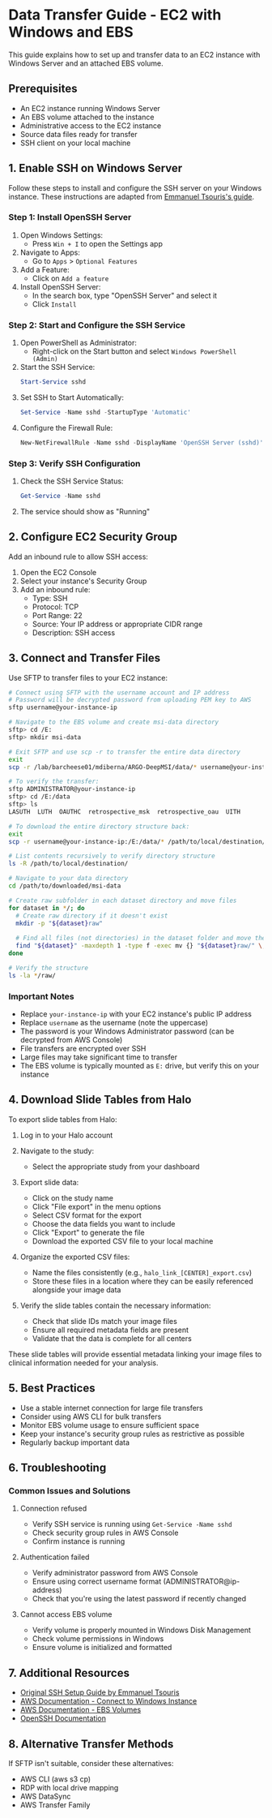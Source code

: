 # Data Transfer Guide - EC2 with Windows and EBS

This guide explains how to set up and transfer data to an EC2 instance with Windows Server and an attached EBS volume.

## Prerequisites

- An EC2 instance running Windows Server
- An EBS volume attached to the instance
- Administrative access to the EC2 instance
- Source data files ready for transfer
- SSH client on your local machine

## 1. Enable SSH on Windows Server

Follow these steps to install and configure the SSH server on your Windows instance. These instructions are adapted from [Emmanuel Tsouris's guide](https://www.emmanueltsouris.com/posts/enable-ssh-server-windows-server-2022/).

### Step 1: Install OpenSSH Server

1. Open Windows Settings:
   * Press `Win + I` to open the Settings app
2. Navigate to Apps:
   * Go to `Apps` > `Optional Features`
3. Add a Feature:
   * Click on `Add a feature`
4. Install OpenSSH Server:
   * In the search box, type "OpenSSH Server" and select it
   * Click `Install`

### Step 2: Start and Configure the SSH Service

1. Open PowerShell as Administrator:
   * Right-click on the Start button and select `Windows PowerShell (Admin)`
2. Start the SSH Service:
   ```powershell
   Start-Service sshd
   ```
3. Set SSH to Start Automatically:
   ```powershell
   Set-Service -Name sshd -StartupType 'Automatic'
   ```
4. Configure the Firewall Rule:
   ```powershell
   New-NetFirewallRule -Name sshd -DisplayName 'OpenSSH Server (sshd)' -Enabled True -Direction Inbound -Protocol TCP -Action Allow -LocalPort 22
   ```

### Step 3: Verify SSH Configuration

1. Check the SSH Service Status:
   ```powershell
   Get-Service -Name sshd
   ```
2. The service should show as "Running"

## 2. Configure EC2 Security Group

Add an inbound rule to allow SSH access:

1. Open the EC2 Console
2. Select your instance's Security Group
3. Add an inbound rule:
   - Type: SSH
   - Protocol: TCP
   - Port Range: 22
   - Source: Your IP address or appropriate CIDR range
   - Description: SSH access

## 3. Connect and Transfer Files

Use SFTP to transfer files to your EC2 instance:

```bash
# Connect using SFTP with the username account and IP address
# Password will be decrypted password from uploading PEM key to AWS
sftp username@your-instance-ip 

# Navigate to the EBS volume and create msi-data directory
sftp> cd /E:
sftp> mkdir msi-data

# Exit SFTP and use scp -r to transfer the entire data directory
exit
scp -r /lab/barcheese01/mdiberna/ARGO-DeepMSI/data/* username@your-instance-ip:/E:/msi-data/

# To verify the transfer:
sftp ADMINISTRATOR@your-instance-ip
sftp> cd /E:/data
sftp> ls
LASUTH  LUTH  OAUTHC  retrospective_msk  retrospective_oau  UITH

# To download the entire directory structure back:
exit
scp -r username@your-instance-ip:/E:/data/* /path/to/local/destination/

# List contents recursively to verify directory structure
ls -R /path/to/local/destination/

# Navigate to your data directory
cd /path/to/downloaded/msi-data

# Create raw subfolder in each dataset directory and move files
for dataset in */; do
  # Create raw directory if it doesn't exist
  mkdir -p "${dataset}raw"
  
  # Find all files (not directories) in the dataset folder and move them to raw/
  find "${dataset}" -maxdepth 1 -type f -exec mv {} "${dataset}raw/" \;
done

# Verify the structure
ls -la */raw/
```

### Important Notes

- Replace `your-instance-ip` with your EC2 instance's public IP address
- Replace `username` as the username (note the uppercase)
- The password is your Windows Administrator password (can be decrypted from AWS Console)
- File transfers are encrypted over SSH
- Large files may take significant time to transfer
- The EBS volume is typically mounted as `E:` drive, but verify this on your instance

## 4. Download Slide Tables from Halo

To export slide tables from Halo:

1. Log in to your Halo account

2. Navigate to the study:
   * Select the appropriate study from your dashboard

3. Export slide data:
   * Click on the study name
   * Click "File export" in the menu options
   * Select CSV format for the export
   * Choose the data fields you want to include
   * Click "Export" to generate the file
   * Download the exported CSV file to your local machine

4. Organize the exported CSV files:
   * Name the files consistently (e.g., `halo_link_[CENTER]_export.csv`)
   * Store these files in a location where they can be easily referenced alongside your image data

5. Verify the slide tables contain the necessary information:
   * Check that slide IDs match your image files
   * Ensure all required metadata fields are present
   * Validate that the data is complete for all centers

These slide tables will provide essential metadata linking your image files to clinical information needed for your analysis.

## 5. Best Practices

- Use a stable internet connection for large file transfers
- Consider using AWS CLI for bulk transfers
- Monitor EBS volume usage to ensure sufficient space
- Keep your instance's security group rules as restrictive as possible
- Regularly backup important data

## 6. Troubleshooting

### Common Issues and Solutions

1. Connection refused
   - Verify SSH service is running using `Get-Service -Name sshd`
   - Check security group rules in AWS Console
   - Confirm instance is running

2. Authentication failed
   - Verify administrator password from AWS Console
   - Ensure using correct username format (ADMINISTRATOR@ip-address)
   - Check that you're using the latest password if recently changed

3. Cannot access EBS volume
   - Verify volume is properly mounted in Windows Disk Management
   - Check volume permissions in Windows
   - Ensure volume is initialized and formatted

## 7. Additional Resources

- [Original SSH Setup Guide by Emmanuel Tsouris](https://www.emmanueltsouris.com/posts/enable-ssh-server-windows-server-2022/)
- [AWS Documentation - Connect to Windows Instance](https://docs.aws.amazon.com/AWSEC2/latest/WindowsGuide/connecting_to_windows_instance.html)
- [AWS Documentation - EBS Volumes](https://docs.aws.amazon.com/AWSEC2/latest/WindowsGuide/ebs-volumes.html)
- [OpenSSH Documentation](https://docs.microsoft.com/en-us/windows-server/administration/openssh/openssh_install_firstuse)

## 8. Alternative Transfer Methods

If SFTP isn't suitable, consider these alternatives:

- AWS CLI (aws s3 cp)
- RDP with local drive mapping
- AWS DataSync
- AWS Transfer Family